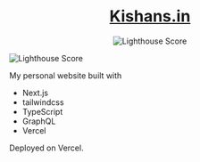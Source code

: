 <!-- # [Kishans.in](https://kishans.in) -->
<h1 align="center">
  <a href="https://kishans.in">Kishans.in</a>
</h1>
<p align="center">
    <img src="https://user-images.githubusercontent.com/41117038/130624803-cd046c25-19ee-46c1-8d69-37f74728c58a.png" alt="Lighthouse Score" />
</p>


![Lighthouse Score](https://user-images.githubusercontent.com/41117038/130624700-16d963fa-602b-40cf-b658-6026797e1daf.png)

My personal website built with 

* Next.js
* tailwindcss
* TypeScript
* GraphQL
* Vercel
 
Deployed on Vercel.